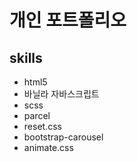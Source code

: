 # 개인 포트폴리오

## skills

- html5
- 바닐라 자바스크립트
- scss
- parcel
- reset.css
- bootstrap-carousel
- animate.css
